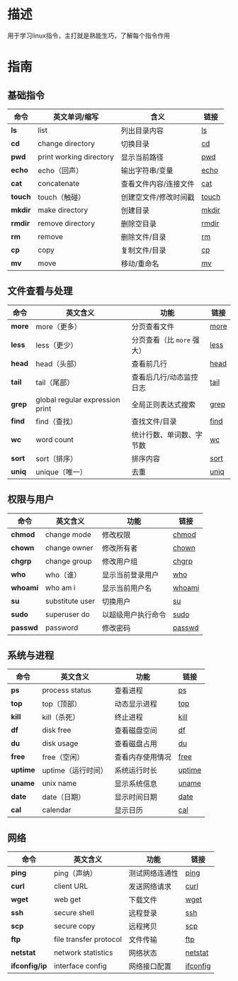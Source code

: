 # 描述
用于学习linux指令，主打就是熟能生巧，了解每个指令作用

# 指南

## 基础指令

| 命令        | 英文单词/缩写                 | 含义          | 链接     |
| --------- | ----------------------- | ----------- |--------|
| **ls**    | list                    | 列出目录内容      | [ls](./daily-practice-ls.md) |
| **cd**    | change directory        | 切换目录        | [cd](./daily-practice-cd.md) |
| **pwd**   | print working directory | 显示当前路径      | [pwd](./daily-practice-pwd.md) |
| **echo**  | echo（回声）                | 输出字符串/变量    | [echo](./daily-practice-echo.md) |
| **cat**   | concatenate             | 查看文件内容/连接文件 | [cat](./daily-practice-cat.md) |
| **touch** | touch（触碰）               | 创建空文件/修改时间戳 | [touch](./daily-practice-touch.md) |
| **mkdir** | make directory          | 创建目录        | [mkdir](./daily-practice-mkdir.md) |
| **rmdir** | remove directory        | 删除空目录       | [rmdir](./daily-practice-rmdir.md) |
| **rm**    | remove                  | 删除文件/目录     | [rm](./daily-practice-rm.md) |
| **cp**    | copy                    | 复制文件/目录     | [cp](./daily-practice-cp.md) |
| **mv**    | move                    | 移动/重命名      | [mv](./daily-practice-mv.md) |

## 文件查看与处理

| 命令       | 英文含义                            | 功能                | 链接 |
| -------- | ------------------------------- | ----------------- | --- |
| **more** | more（更多）                        | 分页查看文件            | [more](./daily-practice-more.md) |
| **less** | less（更少）                        | 分页查看（比 `more` 强大） | [less](./daily-practice-less.md) |
| **head** | head（头部）                        | 查看前几行             | [head](./daily-practice-head.md) |
| **tail** | tail（尾部）                        | 查看后几行/动态监控日志      | [tail](./daily-practice-tail.md) |
| **grep** | global regular expression print | 全局正则表达式搜索         | [grep](./daily-practice-grep.md) |
| **find** | find（查找）                        | 查找文件/目录           | [find](./daily-practice-find.md) |
| **wc**   | word count                      | 统计行数、单词数、字节数      | [wc](./daily-practice-wc.md) |
| **sort** | sort（排序）                        | 排序内容              | [sort](./daily-practice-sort.md) |
| **uniq** | unique（唯一）                      | 去重                | [uniq](./daily-practice-uniq.md) |

## 权限与用户

| 命令         | 英文含义            | 功能        | 链接 |
| ---------- | --------------- | --------- | --- |
| **chmod**  | change mode     | 修改权限      | [chmod](./daily-practice-chmod.md) |
| **chown**  | change owner    | 修改所有者     | [chown](./daily-practice-chown.md) |
| **chgrp**  | change group    | 修改用户组     | [chgrp](./daily-practice-chgrp.md) |
| **who**    | who（谁）          | 显示当前登录用户  | [who](./daily-practice-who.md) |
| **whoami** | who am i        | 显示当前用户名   | [whoami](./daily-practice-whoami.md) |
| **su**     | substitute user | 切换用户      | [su](./daily-practice-su.md) |
| **sudo**   | superuser do    | 以超级用户执行命令 | [sudo](./daily-practice-sudo.md) |
| **passwd** | password        | 修改密码      | [passwd](./daily-practice-passwd.md) |

## 系统与进程

| 命令         | 英文含义           | 功能       | 链接 |
| ---------- | -------------- | -------- | --- |
| **ps**     | process status | 查看进程     | [ps](./daily-practice-ps.md) |
| **top**    | top（顶部）        | 动态显示进程   | [top](./daily-practice-top.md) |
| **kill**   | kill（杀死）       | 终止进程     | [kill](./daily-practice-kill.md) |
| **df**     | disk free      | 查看磁盘空间   | [df](./daily-practice-df.md) |
| **du**     | disk usage     | 查看磁盘占用   | [du](./daily-practice-du.md) |
| **free**   | free（空闲）       | 查看内存使用情况 | [free](./daily-practice-free.md) |
| **uptime** | uptime（运行时间）   | 系统运行时长   | [uptime](./daily-practice-uptime.md) |
| **uname**  | unix name      | 显示系统信息   | [uname](./daily-practice-uname.md) |
| **date**   | date（日期）       | 显示时间日期   | [date](./daily-practice-date.md) |
| **cal**    | calendar       | 显示日历     | [cal](./daily-practice-cal.md) |

## 网络

| 命令              | 英文含义                   | 功能      | 链接 |
| --------------- | ---------------------- | ------- | --- |
| **ping**        | ping（声纳）               | 测试网络连通性 | [ping](./daily-practice-ping.md) |
| **curl**        | client URL             | 发送网络请求  | [curl](./daily-practice-curl.md) |
| **wget**        | web get                | 下载文件    | [wget](./daily-practice-wget.md) |
| **ssh**         | secure shell           | 远程登录    | [ssh](./daily-practice-ssh.md) |
| **scp**         | secure copy            | 远程拷贝    | [scp](./daily-practice-scp.md) |
| **ftp**         | file transfer protocol | 文件传输    | [ftp](./daily-practice-ftp.md) |
| **netstat**     | network statistics     | 网络状态    | [netstat](./daily-practice-netstat.md) |
| **ifconfig/ip** | interface config       | 网络接口配置  | [ifconfig](./daily-practice-ifconfig.md) |
